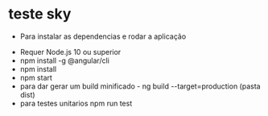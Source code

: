 # teste sky

- Para instalar as dependencias e rodar a aplicação 
* Requer Node.js 10 ou superior
* npm install -g @angular/cli
* npm install
* npm start
* para dar gerar um build minificado - ng build --target=production (pasta dist)
* para testes unitarios npm run test
